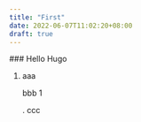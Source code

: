 ```yaml
---
title: "First"
date: 2022-06-07T11:02:20+08:00
draft: true
---
```


\### Hello Hugo  

1. aaa 

   

   

   bbb 1

   

   . ccc
